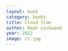 ```yaml
---
layout: book
category: books
title: Cloud Time
author: Dean Lockwood
year: 2012
image: ct.jpg
---
```

